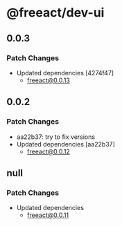 # @freeact/dev-ui

## 0.0.3

### Patch Changes

- Updated dependencies [4274f47]
  - freeact@0.0.13

## 0.0.2

### Patch Changes

- aa22b37: try to fix versions
- Updated dependencies [aa22b37]
  - freeact@0.0.12

## null

### Patch Changes

- Updated dependencies
  - freeact@0.0.11
